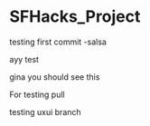 # SFHacks_Project

testing first commit -salsa
 
 ayy
 test
 
 gina you should see this

For testing pull 

testing uxui branch
